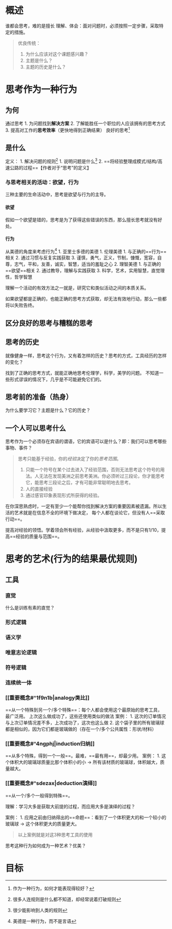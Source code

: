 # 概述
谁都会思考，难的是擅长
理解、体会：面对问题时，必须按照一定步骤，采取特定的措施。

> 优良传统：
> 	1. 为什么应该对这个课题感兴趣？
> 	2. 主题是什么？
> 	3. 主题的历史是什么？

# 思考作为一种行为

## 为何
通过思考
	1. 为问题找到**解决方案**
	2. 了解能胜任一个职位的人应该拥有的思考方式
	3. 提高对工作的**思考效率**（更快地得到正确结果）
良好的思考[^1]
## 是什么
定义：
	1. 解决问题的规则[^2]
		1. 说明问题是什么[^3]
	2. ==将经验整理成模式/结构/高速公路的过程==【作者对于“思考”的定义】

### 与思考相关的活动：欲望，行为
三种主要的生命活动中，思考是欲望与行为的主导。
#### 欲望
假如一个欲望是错的，思考是为了获得这些错误的东西，那么擅长思考就没有好处。
#### 行为
从美德的角度来考虑行为[^4]
	1. 亚里士多德的美德
		1. 伦理美德
			1. 与正确的==行为==相关
			2. 通过习惯与反复实践获取
			3. 谨慎，勇气，正义，节制，慷慨，宽容，自尊，志气，平和，友善，诚实，智慧，适当的羞耻之心
		2. 理智美德
			1. 与正确的==欲望==相关
			2. 通过教导，理解与实践获取
			3. 科学，艺术，实用智慧，直觉理性，哲学智慧

理解一个活动的有效方法之一就是，研究它和类似活动之间的本质关系。

如果欲望都是正确的，也能正确的思考方式获取，却无法有效地行动，那么一些都将以失败告终。
### 
## 区分良好的思考与糟糕的思考
## 思考的历史
就像健身一样，思考这个行为，又有着怎样的历史？思考的方式，工具经历的怎样的变化？

找到了正确的思考方式，就能正确地思考伦理学，科学，美学的问题。
不知道一些形式谬误的情况下，几乎是不可能避免它们的。
## 思考前的准备（热身）
为什么要学习它？主题是什么？它的历史？
## 一个人可以思考什么
思考作为一个必须存在宾语的谓语，它的宾语可以是什么？即：我们可以思考哪些事物、事件？
> 思考只能基于经验，你的*经验*决定了你的*思考范围*。
> 	1. 只能一个符号在某个过去进入了经验范围，否则无法思考这个符号的用法。人无法在发现美洲之前思考美洲。你必须听过三段论，你才能思考它，能思考三段论之后，才有可能非常聪明地去思考。
> 1. 人的直接经验
> 2. 通过感官印象表现形式所获得的经验。

在你深思熟虑时，一定有至少一个能帮你找到解决方案的重要因素被遗漏。所以生活的艺术就是在信息不全的环境下做决定，
每个人都在谈论它，但没有人==采取行动==。

提高对经验的领悟。学着领会所有经验，从经验中汲取更多，而不是只有1/10，提高==经验的质量与范围==。
# 思考的艺术(行为的结果最优规则)
## 工具
### 直觉
什么是训练有素的直觉？
### 形式逻辑
### 语义学
### 唯意志论逻辑
### 符号逻辑
### 连续统一体
### [[重要概念#^1f9n1b|analogy类比]]
==从一个特殊到另一个/多个特殊==：每个人都会使用这个最原始的思考工具，最广泛用。
上次这么做成功了，这些还使用类似的做法
案例：
	1. 这次的订单情况与上次订单情况差不多，上次成功了，这次也这么做
	2. 这个袋子里的所有玻璃球都是相似的，因为它们都是玻璃做的（存在一个/多个公共属性：形状/材料）

### [[重要概念#^4ngphj|induction归纳]]
==从多个特殊，得到一个一般==。最难，==最有用==，却最少用。
案例：
	1. 这个体积大的玻璃球质量比那个体积小的小 → 所有该材质的玻璃球，体积越大，质量越大。

### [[重要概念#^sdezax|deduction演绎]]
==从一个/多个一般得到特殊==。

理解：学习大多是获取大前提的过程，而应用大多是演绎的过程？

案例：
	1. 应用之前由归纳得出的==命题==：看到了一个体积更大的和一个较小的玻璃球  →  这个体积更大的质量更大。

>以上案例就是对这3种思考工具的使用

思考这种行为如何成为一种艺术？优美？
# 目标

[^1]: 作为一种行为，如何才能表现得较好？
[^2]: 很多人连规则是什么都不知道，却经常说着打破规则
[^3]: 很少能影响到人类的规则
[^4]: 美德是一种行为，而不是言语